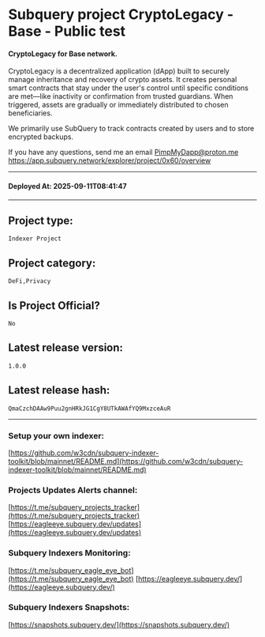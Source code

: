 # Subquery project CryptoLegacy - Base - Public test 
####  CryptoLegacy for Base network.

CryptoLegacy is a decentralized application (dApp) built to securely manage inheritance and recovery of crypto assets. It creates personal smart contracts that stay under the user's control until specific conditions are met—like inactivity or confirmation from trusted guardians. When triggered, assets are gradually or immediately distributed to chosen beneficiaries.

We primarily use SubQuery to track contracts created by users and to store encrypted backups.

If you have any questions, send me an email PimpMyDapp@proton.me
https://app.subquery.network/explorer/project/0x60/overview
____
#### Deployed At: 2025-09-11T08:41:47
____

## Project type:
`Indexer Project`

## Project category:
`DeFi,Privacy`

## Is Project Official?
`No`

## Latest release version:
`1.0.0`

## Latest release hash:
`QmaCzchDAAw9Puu2gnHRkJG1CgY8UTkAWAfYQ9MxzceAuR`



___
### Setup your own indexer:

[https://github.com/w3cdn/subquery-indexer-toolkit/blob/mainnet/README.md](https://github.com/w3cdn/subquery-indexer-toolkit/blob/mainnet/README.md)

### Projects Updates Alerts channel:

[https://t.me/subquery_projects_tracker](https://t.me/subquery_projects_tracker) [https://eagleeye.subquery.dev/updates](https://eagleeye.subquery.dev/updates)

### Subquery Indexers Monitoring:

[https://t.me/subquery_eagle_eye_bot](https://t.me/subquery_eagle_eye_bot) [https://eagleeye.subquery.dev/](https://eagleeye.subquery.dev/)


### Subquery Indexers Snapshots:

[https://snapshots.subquery.dev/](https://snapshots.subquery.dev/)
